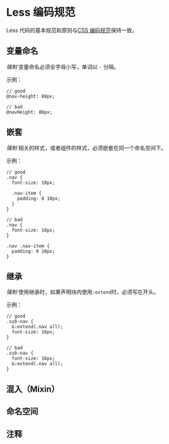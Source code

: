 # Less 编码规范

Less 代码的基本规范和原则与[CSS 编码规范](./css.md)保持一致。

## 变量命名
*强制* 变量命名必须全字母小写，单词以 `-` 分隔。

示例：
```
// good
@nav-height: 88px;

// bad
@navHeight: 88px;
```

## 嵌套
*强制* 相关的样式，或者组件的样式，必须嵌套在同一个命名空间下。

示例：
```
// good
.nav {
  font-size: 18px;

  .nav-item {
    padding: 0 10px;
  }
}

// bad
.nav {
  font-size: 18px;
}

.nav .nav-item {
  padding: 0 10px;
}
```

## 继承
*强制* 使用继承时，如果声明块内使用`:extend`时，必须写在开头。

示例：
```
// good
.sub-nav {
  &:extend(.nav all);
  font-size: 16px;
}

// bad
.sub-nav {
  font-size: 16px;
  &:extend(.nav all);
}
```

## 混入（Mixin）

## 命名空间

## 注释